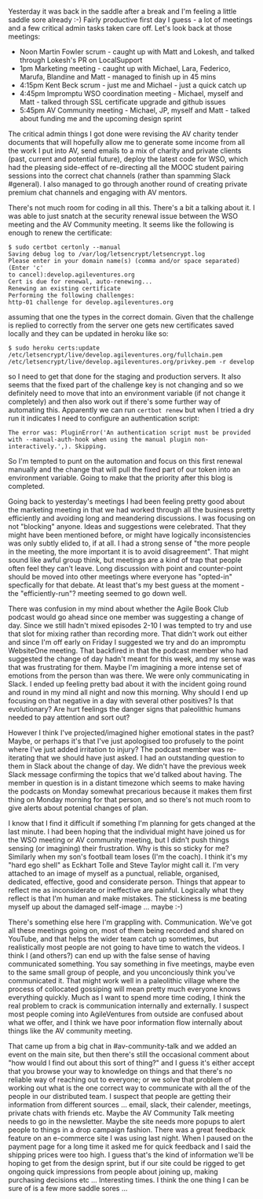 Yesterday it was back in the saddle after a break and I'm feeling a little saddle sore already :-) Fairly productive first day I guess - a lot of meetings and a few critical admin tasks taken care off.  Let's look back at those meetings:

* Noon Martin Fowler scrum - caught up with Matt and Lokesh, and talked through Lokesh's PR on LocalSupport
* 1pm  Marketing meeting - caught up with Michael, Lara, Federico, Marufa, Blandine and Matt - managed to finish up in 45 mins
* 4:15pm Kent Beck scrum - just me and Michael - just a quick catch up
* 4:45pm Impromptu WSO coordination meeting - Michael, myself and Matt - talked through SSL certificate upgrade and github issues
* 5:45pm AV Community meeting - Michael, JP, myself and Matt - talked about funding me and the upcoming design sprint

The critical admin things I got done were revising the AV charity tender documents that will hopefully allow me to generate some income from all the work I put into AV, send emails to a mix of charity and private clients (past, current and potential future), deploy the latest code for WSO, which had the pleasing side-effect of re-directing all the MOOC student pairing sessions into the correct chat channels (rather than spamming Slack #general).  I also managed to go through another round of creating private premium chat channels and engaging with AV mentors.

There's not much room for coding in all this.  There's a bit a talking about it.  I was able to just snatch at the security renewal issue between the WSO meeting and the AV Community meeting.  It seems like the following is enough to renew the certificate:

```
$ sudo certbot certonly --manual
Saving debug log to /var/log/letsencrypt/letsencrypt.log
Please enter in your domain name(s) (comma and/or space separated)  (Enter 'c'
to cancel):develop.agileventures.org
Cert is due for renewal, auto-renewing...
Renewing an existing certificate
Performing the following challenges:
http-01 challenge for develop.agileventures.org
```

assuming that one the types in the correct domain.  Given that the challenge is replied to correctly from the server one gets new certificates saved locally and they can be updated in heroku like so:

```
$ sudo heroku certs:update /etc/letsencrypt/live/develop.agileventures.org/fullchain.pem /etc/letsencrypt/live/develop.agileventures.org/privkey.pem -r develop
```

so I need to get that done for the staging and production servers.  It also seems that the fixed part of the challenge key is not changing and so we definitely need to move that into an environment variable (if not change it completely) and then also work out if there's some further way of automating this.  Apparently we can run `certbot renew` but when I tried a dry run it indicates I need to configure an authentication script:

```
The error was: PluginError('An authentication script must be provided with --manual-auth-hook when using the manual plugin non-interactively.',). Skipping.
```

So I'm tempted to punt on the automation and focus on this first renewal manually and the change that will pull the fixed part of our token into an environment variable.  Going to make that the priority after this blog is completed.

Going back to yesterday's meetings I had been feeling pretty good about the marketing meeting in that we had worked through all the business pretty efficiently and avoiding long and meandering discussions.  I was focusing on not "blocking" anyone.  Ideas and suggestions were celebrated.  That they might have been mentioned before, or might have logically inconsistencies was only subtly elided to, if at all.  I had a strong sense of "the more people in the meeting, the more important it is to avoid disagreement".  That might sound like awful group think, but meetings are a kind of trap that people often feel they can't leave.  Long discussion with point and counter-point should be moved into other meetings where everyone has "opted-in" specfically for that debate.  At least that's my best guess at the moment - the "efficiently-run"? meeting seemed to go down well.

There was confusion in my mind about whether the Agile Book Club podcast would go ahead since one member was suggesting a change of day.  Since we still hadn't mixed episodes 2-10 I was tempted to try and use that slot for mixing rather than recording more.  That didn't work out either and since I'm off early on Friday I suggested we try and do an impromptu WebsiteOne meeting.  That backfired in that the podcast member who had suggested the change of day hadn't meant for this week, and my sense was that was frustrating for them.  Maybe I'm imagining a more intense set of emotions from the person than was there.  We were only communicating in Slack.  I ended up feeling pretty bad about it with the incident going round and round in my mind all night and now this morning.  Why should I end up focusing on that negative in a day with several other positives?  Is that evolutionary?  Are hurt feelings the danger signs that paleolithic humans needed to pay attention and sort out?

However I think I've projected/imagined higher emotional states in the past? Maybe, or perhaps it's that I've just apologised too profusely to the point where I've just added irritation to injury?  The podcast member was re-iterating that we should have just asked.  I had an outstanding question to them in Slack about the change of day.  We didn't have the previous week Slack message confirming the topics that we'd talked about having.  The member in question is in a distant timezone which seems to make having the podcasts on Monday somewhat precarious because it makes them first thing on Monday morning for that person, and so there's not much room to give alerts about potential changes of plan.

I know that I find it difficult if something I'm planning for gets changed at the last minute.  I had been hoping that the individual might have joined us for the WSO meeting or AV community meeting, but I didn't push things sensing (or imagining) their frustration. Why is this so sticky for me?  Similarly when my son's football team loses (I'm the coach).  I think it's my "hard ego shell" as Eckhart Tolle and Steve Taylor might call it.  I'm very attached to an image of myself as a punctual, reliable, organised, dedicated, effective, good and considerate person.  Things that appear to reflect me as inconsiderate or ineffective are painful.  Logically what they reflect is that I'm human and make mistakes.  The stickiness is me beating myself up about the damaged self-image ... maybe :-)

There's something else here I'm grappling with.  Communication.  We've got all these meetings going on, most of them being recorded and shared on YouTube, and that helps the wider team catch up sometimes, but realistically most people are not going to have time to watch the videos.  I think I (and others?) can end up with the false sense of having communicated something.  You say something in five meetings, maybe even to the same small group of people, and you unconciously think you've communicated it.  That might work well in a paleolithic village where the process of collocated gossiping will mean pretty much everyone knows everything quickly.  Much as I want to spend more time coding, I think the real problem to crack is communication internally and externally.  I suspect most people coming into AgileVentures from outside are confused about what we offer, and I think we have poor information flow internally about things like the AV community meeting.

That came up from a big chat in #av-community-talk and we added an event on the main site, but then there's still the occasional comment about "how would I find out about this sort of thing?" and I guess it's either accept that you browse your way to knowledge on things and that there's no reliable way of reaching out to everyone; or we solve that problem of working out what is the one correct way to communicate with all the of the people in our distributed team.  I suspect that people are getting their information from different sources ... email, slack, their calender, meetings, private chats with friends etc.  Maybe the AV Community Talk meeting needs to go in the newsletter.  Maybe the site needs more popups to alert people to things in a drop campaign fashion.  There was a great feedback feature on an e-commerce site I was using last night.  When I paused on the payment page for a long time it asked me for quick feedback and I said the shipping prices were too high.  I guess that's the kind of information we'll be hoping to get from the design sprint, but if our site could be rigged to get ongoing quick impressions from people about joining up, making purchasing decisions etc ... Interesting times.  I think the one thing I can be sure of is a few more saddle sores ...
